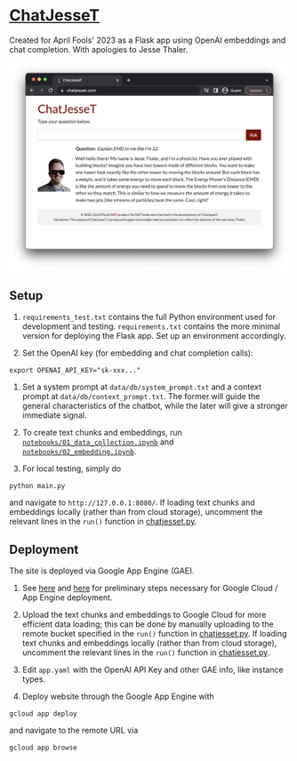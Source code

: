 # [ChatJesseT](https://chatjesset.com/)

Created for April Fools' 2023 as a Flask app using OpenAI embeddings and chat completion. With apologies to Jesse Thaler.

![Screenshot of deployed website.](static/cjt_1.png)

## Setup

1. `requirements_test.txt` contains the full Python environment used for development and testing. `requirements.txt` contains the more minimal version for deploying the Flask app. Set up an environment accordingly.

2. Set the OpenAI key (for embedding and chat completion calls):
```
export OPENAI_API_KEY="sk-xxx..."
```

1. Set a system prompt at `data/db/system_prompt.txt` and a context prompt at `data/db/context_prompt.txt`. The former will guide the general characteristics of the chatbot, while the later will give a stronger immediate signal.

2. To create text chunks and embeddings, run [`notebooks/01_data_collection.ipynb`](notebooks/01_data_collection.ipynb) and [`notebooks/02_embedding.ipynb`](notebooks/02_embedding.ipynb).

3. For local testing, simply do
```
python main.py
```
and navigate to `http://127.0.0.1:8080/`. If loading text chunks and embeddings locally (rather than from cloud storage), uncomment the relevant lines in the `run()` function in [chatjesset.py](chatjesset.py).

## Deployment 

The site is deployed via Google App Engine (GAE).

1. See [here](https://cloud.google.com/appengine/docs/standard/python3/runtime) and [here](https://cloud.google.com/docs/authentication/provide-credentials-adc#how-to) for preliminary steps necessary for Google Cloud / App Engine deployment. 

2. Upload the text chunks and embeddings to Google Cloud for more efficient data loading; this can be done by manually uploading to the remote bucket specified in the `run()` function in [chatjesset.py](chatjesset.py). If loading text chunks and embeddings locally (rather than from cloud storage), uncomment the relevant lines in the `run()` function in [chatjesset.py](chatjesset.py).

3. Edit `app.yaml` with the OpenAI API Key and other GAE info, like instance types.

3. Deploy website through the Google App Engine with
```
gcloud app deploy
```
and navigate to the remote URL via
```
gcloud app browse
```
